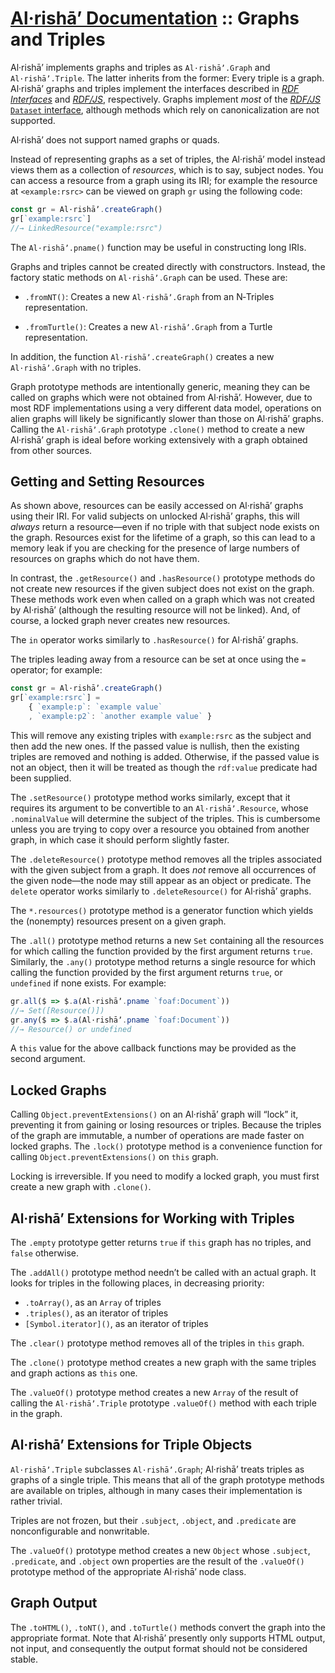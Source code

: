 #  [Al·rishāʼ Documentation](./) :: Graphs and Triples

Al·rishāʼ implements graphs and triples as `Al·rishāʼ.Graph` and `Al·rishāʼ.Triple`.
The latter inherits from the former:
Every triple is a graph.
Al·rishāʼ graphs and triples implement the interfaces described in [<cite>RDF Interfaces</cite>](https://www.w3.org/TR/rdf-interfaces/) and [<cite>RDF/JS</cite>](https://rdf.js.org/data-model-spec/), respectively.
Graphs implement *most* of the [<cite>RDF/JS</cite> `Dataset` interface](https://rdf.js.org/dataset-spec/#datasetcore-interface), although methods which rely on canonicalization are not supported.

Al·rishāʼ does not support named graphs or quads.

Instead of representing graphs as a set of triples, the Al·rishāʼ model instead views them as a collection of *resources*, which is to say, subject nodes.
You can access a resource from a graph using its IRI; for example the resource at `<example:rsrc>` can be viewed on graph `gr` using the following code:

```js
const gr = Al·rishāʼ.createGraph()
gr[`example:rsrc`]
//→ LinkedResource("example:rsrc")
```

The `Al·rishāʼ.pname()` function may be useful in constructing long IRIs.

Graphs and triples cannot be created directly with constructors.
Instead, the factory static methods on `Al·rishāʼ.Graph` can be used.
These are:

 +  `.fromNT()`: Creates a new `Al·rishāʼ.Graph` from an N‐Triples representation.

 +  `.fromTurtle()`: Creates a new `Al·rishāʼ.Graph` from a Turtle representation.

In addition, the function `Al·rishāʼ.createGraph()` creates a new `Al·rishāʼ.Graph` with no triples.

Graph prototype methods are intentionally generic, meaning they can be called on graphs which were not obtained from Al·rishāʼ.
However, due to most RDF implementations using a very different data model, operations on alien graphs will likely be significantly slower than those on Al·rishāʼ graphs.
Calling the `Al·rishāʼ.Graph` prototype `.clone()` method to create a new Al·rishāʼ graph is ideal before working extensively with a graph obtained from other sources.


##  Getting and Setting Resources

As shown above, resources can be easily accessed on Al·rishāʼ graphs using their IRI.
For valid subjects on unlocked Al·rishāʼ graphs, this will *always* return a resource—even if no triple with that subject node exists on the graph.
Resources exist for the lifetime of a graph, so this can lead to a memory leak if you are checking for the presence of large numbers of resources on graphs which do not have them.

In contrast, the `.getResource()` and `.hasResource()` prototype methods do not create new resources if the given subject does not exist on the graph.
These methods work even when called on a graph which was not created by Al·rishāʼ (although the resulting resource will not be linked).
And, of course, a locked graph never creates new resources.

The `in` operator works similarly to `.hasResource()` for Al·rishāʼ graphs.

The triples leading away from a resource can be set at once using the `=` operator; for example:

```js
const gr = Al·rishāʼ.createGraph()
gr[`example:rsrc`] =
	{ `example:p`: `example value`
	, `example:p2`: `another example value` }
```

This will remove any existing triples with `example:rsrc` as the subject and then add the new ones.
If the passed value is nullish, then the existing triples are removed and nothing is added.
Otherwise, if the passed value is not an object, then it will be treated as though the `rdf:value` predicate had been supplied.

The `.setResource()` prototype method works similarly, except that it requires its argument to be convertible to an `Al·rishāʼ.Resource`, whose `.nominalValue` will determine the subject of the triples.
This is cumbersome unless you are trying to copy over a resource you obtained from another graph, in which case it should perform slightly faster.

The `.deleteResource()` prototype method removes all the triples associated with the given subject from a graph.
It does *not* remove all occurrences of the given node—the node may still appear as an object or predicate.
The `delete` operator works similarly to `.deleteResource()` for Al·rishāʼ graphs.

The `*.resources()` prototype method is a generator function which yields the (nonempty) resources present on a given graph.

The `.all()` prototype method returns a new `Set` containing all the resources for which calling the function provided by the first argument returns `true`.
Similarly, the `.any()` prototype method returns a single resource for which calling the function provided by the first argument returns `true`, or `undefined` if none exists.
For example:

```js
gr.all($ => $.a(Al·rishāʼ.pname `foaf:Document`))
//→ Set([Resource()])
gr.any($ => $.a(Al·rishāʼ.pname `foaf:Document`))
//→ Resource() or undefined
```

A `this` value for the above callback functions may be provided as the second argument.


##  Locked Graphs

Calling `Object.preventExtensions()` on an Al·rishāʼ graph will “lock” it, preventing it from gaining or losing resources or triples.
Because the triples of the graph are immutable, a number of operations are made faster on locked graphs.
The `.lock()` prototype method is a convenience function for calling `Object.preventExtensions()` on `this` graph.

Locking is irreversible.
If you need to modify a locked graph, you must first create a new graph with `.clone()`.


##  Al·rishāʼ Extensions for Working with Triples

The `.empty` prototype getter returns `true` if `this` graph has no triples, and `false` otherwise.

The `.addAll()` prototype method needn’t be called with an actual graph.
It looks for triples in the following places, in decreasing priority:

 +  `.toArray()`, as an `Array` of triples
 +  `.triples()`, as an iterator of triples
 +  `[Symbol.iterator]()`, as an iterator of triples

The `.clear()` prototype method removes all of the triples in `this` graph.

The `.clone()` prototype method creates a new graph with the same triples and graph actions as `this` one.

The `.valueOf()` prototype method creates a new `Array` of the result of calling the `Al·rishāʼ.Triple` prototype `.valueOf()` method with each triple in the graph.


##  Al·rishāʼ Extensions for Triple Objects

`Al·rishāʼ.Triple` subclasses `Al·rishāʼ.Graph`; Al·rishāʼ treats triples as graphs of a single triple.
This means that all of the graph prototype methods are available on triples, although in many cases their implementation is rather trivial.

Triples are not frozen, but their `.subject`, `.object`, and `.predicate` are nonconfigurable and nonwritable.

The `.valueOf()` prototype method creates a new `Object` whose `.subject`, `.predicate`, and `.object` own properties are the result of the `.valueOf()` prototype method of the appropriate Al·rishāʼ node class.


##  Graph Output

The `.toHTML()`, `.toNT()`, and `.toTurtle()` methods convert the graph into the appropriate format.
Note that Al·rishāʼ presently only supports HTML output, not input, and consequently the output format should not be considered stable.
